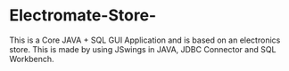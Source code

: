 # Electromate-Store-
This is a Core JAVA + SQL GUI Application and is based on an electronics store. This is made by using JSwings in JAVA, JDBC Connector and SQL Workbench. 

